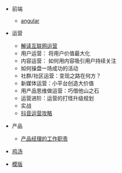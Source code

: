 * 前端

  * [angular](frontEnd/angular)

* 运营

  * [解读互联网运营](operation/step-1.md)
  * 用户运营： 将用户价值最大化
  * 内容运营： 如何用内容吸引用户持续关注
  * 如何操盘一场成功的活动
  * 社群/社区运营：变现之路在何方？
  * 新媒体运营：小平台创造大价值
  * 用产品思维做运营：巧借他山之石
  * 运营进阶：运营的打怪升级规划
  * 实战
  * [抖音运营攻略](douying/运营.md)

* 产品

  * [产品经理的工作职责](product/职责.md)

* [鸡汤](soup/index.md)

* [模版](template/index.md)



